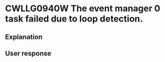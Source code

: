# CWLLG0940W The event manager 0 task failed due to loop detection.

## Explanation

## User response